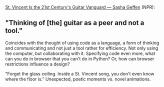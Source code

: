 <a name="stvincent01"></a>

[St. Vincent Is the 21st Century's Guitar Vanguard — Sasha Geffen](https://www.npr.org/2018/08/20/638896447/st-vincent-is-the-21st-centurys-guitar-vanguard) (NPR):

## "Thinking of [the] guitar as a peer and not a tool."

Coincides with the thought of using code as a language, a form of thinking and communicating and not just a tool rather for efficiency. Not only using the computer, but collaborating with it. Specifying code even more, what can you do in browser that you can't do in Python? Or, how can browser  restrictions influence a design?

"Forget the glass ceiling. Inside a St. Vincent song, you don't even know where the floor is." Unexpected, poetic moments vs. novel animations.
